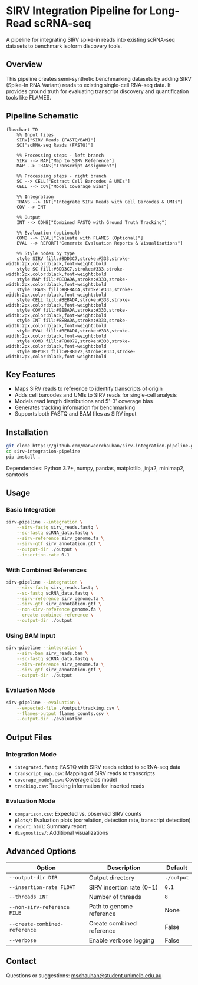 # SIRV Integration Pipeline for Long-Read scRNA-seq

A pipeline for integrating SIRV spike-in reads into existing scRNA-seq datasets to benchmark isoform discovery tools.

## Overview

This pipeline creates semi-synthetic benchmarking datasets by adding SIRV (Spike-In RNA Variant) reads to existing single-cell RNA-seq data. It provides ground truth for evaluating transcript discovery and quantification tools like FLAMES.

## Pipeline Schematic

```mermaid
flowchart TD
    %% Input files
    SIRV["SIRV Reads (FASTQ/BAM)"] 
    SC["scRNA-seq Reads (FASTQ)"]
    
    %% Processing steps - left branch
    SIRV --> MAP["Map to SIRV Reference"]
    MAP --> TRANS["Transcript Assignment"]
    
    %% Processing steps - right branch
    SC --> CELL["Extract Cell Barcodes & UMIs"]
    CELL --> COV["Model Coverage Bias"]
    
    %% Integration
    TRANS --> INT["Integrate SIRV Reads with Cell Barcodes & UMIs"]
    COV --> INT
    
    %% Output
    INT --> COMB["Combined FASTQ with Ground Truth Tracking"]
    
    %% Evaluation (optional)
    COMB --> EVAL["Evaluate with FLAMES (Optional)"]
    EVAL --> REPORT["Generate Evaluation Reports & Visualizations"]
    
    %% Style nodes by type
    style SIRV fill:#8DD3C7,stroke:#333,stroke-width:2px,color:black,font-weight:bold
    style SC fill:#8DD3C7,stroke:#333,stroke-width:2px,color:black,font-weight:bold
    style MAP fill:#BEBADA,stroke:#333,stroke-width:2px,color:black,font-weight:bold
    style TRANS fill:#BEBADA,stroke:#333,stroke-width:2px,color:black,font-weight:bold
    style CELL fill:#BEBADA,stroke:#333,stroke-width:2px,color:black,font-weight:bold
    style COV fill:#BEBADA,stroke:#333,stroke-width:2px,color:black,font-weight:bold
    style INT fill:#BEBADA,stroke:#333,stroke-width:2px,color:black,font-weight:bold
    style EVAL fill:#BEBADA,stroke:#333,stroke-width:2px,color:black,font-weight:bold
    style COMB fill:#FB8072,stroke:#333,stroke-width:2px,color:black,font-weight:bold
    style REPORT fill:#FB8072,stroke:#333,stroke-width:2px,color:black,font-weight:bold
```

## Key Features

- Maps SIRV reads to reference to identify transcripts of origin
- Adds cell barcodes and UMIs to SIRV reads for single-cell analysis
- Models read length distributions and 5'-3' coverage bias
- Generates tracking information for benchmarking
- Supports both FASTQ and BAM files as SIRV input

## Installation

```bash
git clone https://github.com/manveerchauhan/sirv-integration-pipeline.git
cd sirv-integration-pipeline
pip install .
```

Dependencies: Python 3.7+, numpy, pandas, matplotlib, jinja2, minimap2, samtools

## Usage

### Basic Integration

```bash
sirv-pipeline --integration \
    --sirv-fastq sirv_reads.fastq \
    --sc-fastq scRNA_data.fastq \
    --sirv-reference sirv_genome.fa \
    --sirv-gtf sirv_annotation.gtf \
    --output-dir ./output \
    --insertion-rate 0.1
```

### With Combined References

```bash
sirv-pipeline --integration \
    --sirv-fastq sirv_reads.fastq \
    --sc-fastq scRNA_data.fastq \
    --sirv-reference sirv_genome.fa \
    --sirv-gtf sirv_annotation.gtf \
    --non-sirv-reference genome.fa \
    --create-combined-reference \
    --output-dir ./output
```

### Using BAM Input

```bash
sirv-pipeline --integration \
    --sirv-bam sirv_reads.bam \
    --sc-fastq scRNA_data.fastq \
    --sirv-reference sirv_genome.fa \
    --sirv-gtf sirv_annotation.gtf \
    --output-dir ./output
```

### Evaluation Mode

```bash
sirv-pipeline --evaluation \
    --expected-file ./output/tracking.csv \
    --flames-output flames_counts.csv \
    --output-dir ./evaluation
```

## Output Files

### Integration Mode
- `integrated.fastq`: FASTQ with SIRV reads added to scRNA-seq data
- `transcript_map.csv`: Mapping of SIRV reads to transcripts
- `coverage_model.csv`: Coverage bias model
- `tracking.csv`: Tracking information for inserted reads

### Evaluation Mode
- `comparison.csv`: Expected vs. observed SIRV counts
- `plots/`: Evaluation plots (correlation, detection rate, transcript detection)
- `report.html`: Summary report
- `diagnostics/`: Additional visualizations

## Advanced Options

| Option | Description | Default |
|--------|-------------|---------|
| `--output-dir DIR` | Output directory | `./output` |
| `--insertion-rate FLOAT` | SIRV insertion rate (0-1) | `0.1` |
| `--threads INT` | Number of threads | `8` |
| `--non-sirv-reference FILE` | Path to genome reference | None |
| `--create-combined-reference` | Create combined reference | False |
| `--verbose` | Enable verbose logging | False |

## Contact

Questions or suggestions: mschauhan@student.unimelb.edu.au
